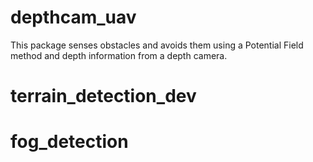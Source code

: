 depthcam_uav
==============

This package senses obstacles and avoids them using a Potential Field method and depth information from a depth camera.

# terrain_detection_dev
# fog_detection
